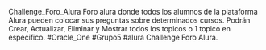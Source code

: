 Challenge_Foro_Alura
Foro alura donde todos los alumnos de la plataforma Alura pueden colocar sus preguntas sobre determinados cursos. Podrán Crear, Actualizar, Eliminar y Mostrar todos los topicos o 1 topico en especifico. #Oracle_One #Grupo5 #alura Challenge Foro Alura.
